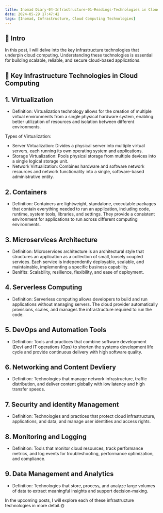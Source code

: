 ```yaml
---
title: Inomad Diary-04-Infrastructure-01-Readings-Technologies in Cloud Computing
date: 2024-05-29 17:47:42
tags: [Inomad, Infrastructure, Cloud Computing Technologies]
---
```


## **🔎 Intro**

In this post, I will delve into the key infrastructure technologies that underpin cloud computing. Understanding these technologies is essential for building scalable, reliable, and secure cloud-based applications.

<!-- more -->

## **🔧 Key Infrastructure Technologies in Cloud Computing**

## 1. Virtualization

- Definition: Virtualization technology allows for the creation of multiple virtual environments from a single physical hardware system, enabling better utilization of resources and isolation between different environments.

Types of Virtualization:
- Server Virtualization: Divides a physical server into multiple virtual servers, each running its own operating system and applications.
- Storage Virtualization: Pools physical storage from multiple devices into a single logical storage unit.
- Network Virtualization: Combines hardware and software network resources and network functionality into a single, software-based administrative entity.

## 2. Containers
- Definition: Containers are lightweight, standalone, executable packages that contain everything needed to run an application, including code, runtime, system tools, libraries, and settings. They provide a consistent environment for applications to run across different computing environments.

## 3. Microservices Architecture
- Definition: Microservices architecture is an architectural style that structures an application as a collection of small, loosely coupled services. Each service is independently deployable, scalable, and maintainable, implementing a specific business capability. 
- Benifits: Scalability, resilience, flexibility, and ease of deployment.

## 4. Serverless Computing
- Definition: Serverless computing allows developers to build and run applications without managing servers. The cloud provider automatically provisions, scales, and manages the infrastructure required to run the code.

## 5. DevOps and Automation Tools
- Definition: Tools and practices that combine software development (Dev) and IT operations (Ops) to shorten the systems development life cycle and provide continuous delivery with high software quality.

## 6. Networking and Content Devliery
- Definition: Technologies that manage network infrastructure, traffic distribution, and deliver content globally with low latency and high transfer speeds.

## 7. Security and identity Management
- Definition: Technologies and practices that protect cloud infrastructure, applications, and data, and manage user identities and access rights.

## 8. Monitoring and Logging
- Definition: Tools that monitor cloud resources, track performance metrics, and log events for troubleshooting, performance optimization, and compliance.

## 9. Data Management and Analytics
- Definition: Technologies that store, process, and analyze large volumes of data to extract meaningful insights and support decision-making.

In the upcoming posts, I will explore each of these infrastructure technologies in more detail.🌞